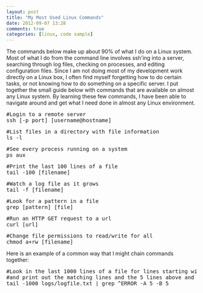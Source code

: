 ```yaml
---
layout: post
title: "My Most Used Linux Commands"
date: 2012-09-07 13:28
comments: true
categories: [linux, code sample]
---
```


The commands below make up about 90% of what I do on a Linux system. Most of what I do from the command line involves ssh'ing into a server, searching through log files, checking on processes, and editing configuration files. Since I am not doing most of my development work directly on a Linux box, I often find myself forgetting how to do certain tasks, or not knowing how to do something on a specific server. I put together the small guide below with commands that are available on almost any Linux system. By learning these few commands, I have been able to navigate around and get what I need done in almost any Linux environment.

<pre>
#Login to a remote server
ssh [-p port] [username@hostname]
</pre>

<pre>
#List files in a directory with file information
ls -l
</pre>

<pre>
#See every process running on a system
ps aux
</pre>

<pre>
#Print the last 100 lines of a file
tail -100 [filename]
</pre>

<pre>
#Watch a log file as it grows
tail -f [filename]
</pre>

<pre>
#Look for a pattern in a file
grep [pattern] [file]
</pre>

<pre>
#Run an HTTP GET request to a url
curl [url]
</pre>

<pre>
#Change file permissions to read/write for all
chmod a+rw [filename]
</pre>

Here is an example of a common way that I might chain commands together:
<pre>
#Look in the last 1000 lines of a file for lines starting with ERROR
#and print out the matching lines and the 5 lines above and below
tail -1000 logs/logfile.txt | grep ^ERROR -A 5 -B 5
</pre>
